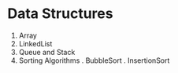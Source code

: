 # Data Structures

1. Array 
2. LinkedList
3. Queue and Stack
4. Sorting Algorithms
    . BubbleSort
    . InsertionSort
